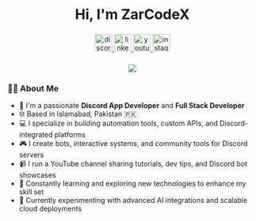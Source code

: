 <h1 align="center">Hi, I'm ZarCodeX</h1>

###

<div align="center">
  <a href="https://discord.gg/t6gMSm2TrZ" target="_blank">
    <img src="https://img.shields.io/static/v1?message=Discord&logo=discord&label=&color=7289DA&logoColor=white&labelColor=&style=for-the-badge" height="35" alt="discord logo"  />
  </a>
  <a href="https://www.linkedin.com/in/muhammad-abuzar-b87808364/" target="_blank">
    <img src="https://img.shields.io/static/v1?message=LinkedIn&logo=linkedin&label=&color=0077B5&logoColor=white&labelColor=&style=for-the-badge" height="35" alt="linkedin logo"  />
  </a>
  <a href="https://www.youtube.com/@ZarCodeX" target="_blank">
    <img src="https://img.shields.io/static/v1?message=Youtube&logo=youtube&label=&color=FF0000&logoColor=white&labelColor=&style=for-the-badge" height="35" alt="youtube logo"  />
  </a>
  <a href="https://www.instagram.com/zarcodex/" target="_blank">
    <img src="https://img.shields.io/static/v1?message=Instagram&logo=instagram&label=&color=E4405F&logoColor=white&labelColor=&style=for-the-badge" height="35" alt="instagram logo"  />
  </a>
</div>

###

<div align="center">
  <img src="https://profile-counter.glitch.me/ZarCodeX/count.svg?"  />
</div>

###

### 🧑‍💻 About Me

- 🔧 I'm a passionate **Discord App Developer** and **Full Stack Developer**
- 🌐 Based in Islamabad, Pakistan 🇵🇰
- 💻 I specialize in building automation tools, custom APIs, and Discord-integrated platforms
- 🎮 I create bots, interactive systems, and community tools for Discord servers
- 📹 I run a YouTube channel sharing tutorials, dev tips, and Discord bot showcases
- 🧠 Constantly learning and exploring new technologies to enhance my skill set
- 🌱 Currently experimenting with advanced AI integrations and scalable cloud deployments

###

